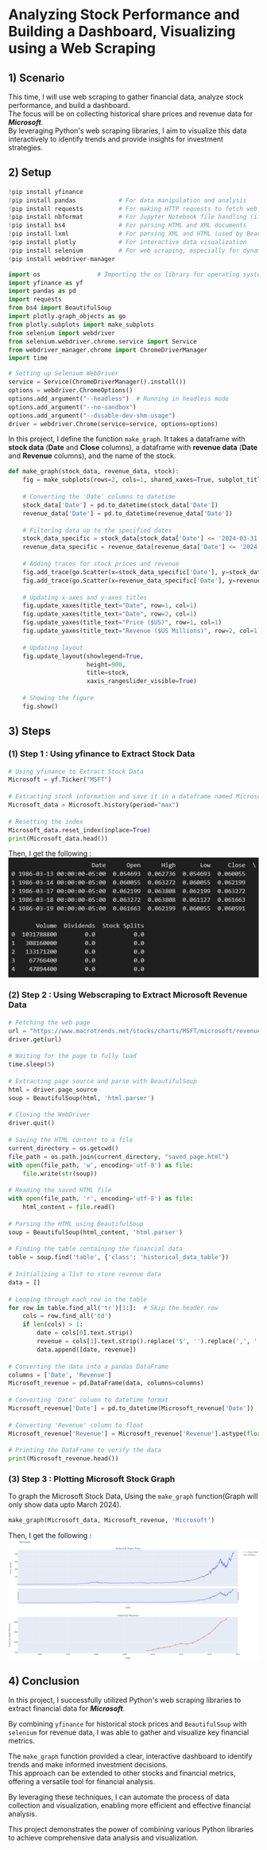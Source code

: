 # Analyzing Stock Performance and Building a Dashboard, Visualizing using a Web Scraping
## 1) Scenario
This time, I will use web scraping to gather financial data, analyze stock performance, and build a dashboard.    
The focus will be on collecting historical share prices and revenue data for ***Microsoft***.    
By leveraging Python's web scraping libraries, I aim to visualize this data interactively to identify trends and provide insights for investment strategies.

## 2) Setup
```python
!pip install yfinance
!pip install pandas            # For data manipulation and analysis
!pip install requests          # For making HTTP requests to fetch web pages
!pip install nbformat          # For Jupyter Notebook file handling (if needed)
!pip install bs4               # For parsing HTML and XML documents
!pip install lxml              # For parsing XML and HTML (used by BeautifulSoup)
!pip install plotly            # For interactive data visualization
!pip install selenium          # For web scraping, especially for dynamically loaded content
!pip install webdriver-manager
```
```python
import os                # Importing the os library for operating system interactions
import yfinance as yf
import pandas as pd
import requests
from bs4 import BeautifulSoup
import plotly.graph_objects as go
from plotly.subplots import make_subplots
from selenium import webdriver
from selenium.webdriver.chrome.service import Service
from webdriver_manager.chrome import ChromeDriverManager
import time
```
```python
# Setting up Selenium WebDriver
service = Service(ChromeDriverManager().install())
options = webdriver.ChromeOptions()
options.add_argument("--headless")  # Running in headless mode
options.add_argument("--no-sandbox")
options.add_argument("--disable-dev-shm-usage")
driver = webdriver.Chrome(service=service, options=options)
```
In this project, I define the function `make_graph`. It takes a dataframe with **stock data** (**Date** and **Close** columns), a dataframe with **revenue data** (**Date** and **Revenue** columns), and the name of the stock.
```python
def make_graph(stock_data, revenue_data, stock):
    fig = make_subplots(rows=2, cols=1, shared_xaxes=True, subplot_titles=("Historical Share Price", "Historical Revenue"), vertical_spacing = .3)

    # Converting the 'Date' columns to datetime
    stock_data['Date'] = pd.to_datetime(stock_data['Date'])
    revenue_data['Date'] = pd.to_datetime(revenue_data['Date'])
    
    # Filtering data up to the specified dates
    stock_data_specific = stock_data[stock_data['Date'] <= '2024-03-31']
    revenue_data_specific = revenue_data[revenue_data['Date'] <= '2024-03-31']
    
    # Adding traces for stock prices and revenue
    fig.add_trace(go.Scatter(x=stock_data_specific['Date'], y=stock_data_specific['Close'].astype("float"), name="Share Price"), row=1, col=1)
    fig.add_trace(go.Scatter(x=revenue_data_specific['Date'], y=revenue_data_specific['Revenue'].astype("float"), name="Revenue"), row=2, col=1)
    
    # Updating x-axes and y-axes titles
    fig.update_xaxes(title_text="Date", row=1, col=1)
    fig.update_xaxes(title_text="Date", row=2, col=1)
    fig.update_yaxes(title_text="Price ($US)", row=1, col=1)
    fig.update_yaxes(title_text="Revenue ($US Millions)", row=2, col=1)
    
    # Updating layout
    fig.update_layout(showlegend=True,
                      height=900,
                      title=stock,
                      xaxis_rangeslider_visible=True)
    
    # Showing the figure
    fig.show()
```

## 3) Steps
### (1) Step 1 : Using yfinance to Extract Stock Data    
```python
# Using yfinance to Extract Stock Data
Microsoft = yf.Ticker("MSFT")

# Extracting stock information and save it in a dataframe named Microsoft_data   
Microsoft_data = Microsoft.history(period="max")

# Resetting the index
Microsoft_data.reset_index(inplace=True)
print(Microsoft_data.head())
```
Then, I get the following :    
![image1](https://github.com/Atikers/Images/blob/main/Project%20%234%20-%20image(1).jpg)


### (2) Step 2 : Using Webscraping to Extract Microsoft Revenue Data
```python
# Fetching the web page
url = "https://www.macrotrends.net/stocks/charts/MSFT/microsoft/revenue"
driver.get(url)

# Waiting for the page to fully load
time.sleep(5)

# Extracting page source and parse with BeautifulSoup
html = driver.page_source
soup = BeautifulSoup(html, 'html.parser')

# Closing the WebDriver
driver.quit()

# Saving the HTML content to a file
current_directory = os.getcwd()
file_path = os.path.join(current_directory, "saved_page.html")
with open(file_path, 'w', encoding='utf-8') as file:
    file.write(str(soup))

# Reading the saved HTML file
with open(file_path, 'r', encoding='utf-8') as file:
    html_content = file.read()

# Parsing the HTML using BeautifulSoup
soup = BeautifulSoup(html_content, 'html.parser')

# Finding the table containing the financial data
table = soup.find('table', {'class': 'historical_data_table'})

# Initializing a list to store revenue data
data = []

# Looping through each row in the table
for row in table.find_all('tr')[1:]:  # Skip the header row
    cols = row.find_all('td')
    if len(cols) > 1:
        date = cols[0].text.strip()
        revenue = cols[1].text.strip().replace('$', '').replace(',', '')
        data.append([date, revenue])

# Converting the data into a pandas DataFrame
columns = ['Date', 'Revenue']
Microsoft_revenue = pd.DataFrame(data, columns=columns)

# Converting 'Date' column to datetime format
Microsoft_revenue['Date'] = pd.to_datetime(Microsoft_revenue['Date'])

# Converting 'Revenue' column to float
Microsoft_revenue['Revenue'] = Microsoft_revenue['Revenue'].astype(float)

# Printing the DataFrame to verify the data
print(Microsoft_revenue.head())
```


### (3) Step 3 : Plotting Microsoft Stock Graph
To graph the Microsoft Stock Data, Using the `make_graph` function(Graph will only show data upto March 2024).

```python
make_graph(Microsoft_data, Microsoft_revenue, 'Microsoft')
```
Then, I get the following :
![image2](https://github.com/Atikers/Images/blob/main/Project%20%234%20-%20image(2).jpg)


## 4) Conclusion
In this project, I successfully utilized Python's web scraping libraries to extract financial data for ***Microsoft***.    

By combining `yfinance` for historical stock prices and `BeautifulSoup` with `selenium` for revenue data, I was able to gather and visualize key financial metrics.    

The `make_graph` function provided a clear, interactive dashboard to identify trends and make informed investment decisions.    
This approach can be extended to other stocks and financial metrics, offering a versatile tool for financial analysis.    

By leveraging these techniques, I can automate the process of data collection and visualization, enabling more efficient and effective financial analysis.  

This project demonstrates the power of combining various Python libraries to achieve comprehensive data analysis and visualization.
